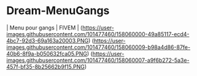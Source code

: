 # Dream-MenuGangs
| Menu pour gangs | FIVEM |
(https://user-images.githubusercontent.com/101477460/158060000-49a85117-ecd4-4bc7-92d3-69a163a20003.PNG)
(https://user-images.githubusercontent.com/101477460/158060009-b98a4d86-87fe-40b6-8f9a-b050632fca05.PNG)
(https://user-images.githubusercontent.com/101477460/158060007-a9f6b272-5a3e-457f-bf35-8b25662b9f15.PNG)
